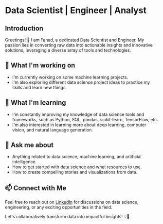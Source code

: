 # Data Scientist | Engineer | Analyst

## Introduction

Greetings! 👋 I am Fahad, a dedicated Data Scientist and Engineer. My passion lies in converting raw data into actionable insights and innovative solutions, leveraging a diverse array of tools and technologies.

## 🔭 What I'm working on

- I'm currently working on some machine learning projects.
- I'm also exploring different data science project ideas to practice my skills and learn new things.

## 🌱 What I'm learning

- I'm constantly improving my knowledge of data science tools and frameworks, such as Python, SQL, pandas, scikit-learn, TensorFlow, etc.
- I'm also interested in learning more about deep learning, computer vision, and natural language generation.

## 💬 Ask me about

- Anything related to data science, machine learning, and artificial intelligence.
- How to get started with data science and what resources to use.
- How to create compelling stories and visualizations from data.

## 📫 Connect with Me

Feel free to reach out on [LinkedIn](www.linkedin.com/in/fahad-khan-50b141233) for discussions on data science, engineering, or any exciting opportunities in the field.

Let's collaboratively transform data into impactful insights! 💡🚀
